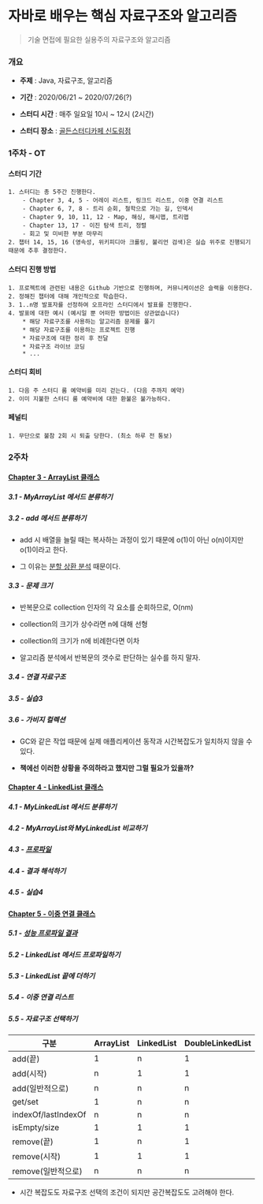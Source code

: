 # 자바로 배우는 핵심 자료구조와 알고리즘

> 기술 면접에 필요한 실용주의 자료구조와 알고리즘



### 개요

* **주제** : Java, 자료구조, 알고리즘

* **기간** : 2020/06/21 ~ 2020/07/26(?)

* **스터디 시간** : 매주 일요일 10시 ~ 12시 (2시간)

* **스터디 장소** : [골든스터디카페 신도림점](https://map.naver.com/v5/entry/place/1936405452?c=14124330.2800194,4510375.8614660,15,0,0,0,dh)



### 1주차 - OT

#### 스터디 기간
    1. 스터디는 총 5주간 진행한다.
        - Chapter 3, 4, 5 - 어레이 리스트, 링크드 리스트, 이중 연결 리스트
        - Chapter 6, 7, 8 - 트리 순회, 철학으로 가는 길, 인덱서
        - Chapter 9, 10, 11, 12 - Map, 해싱, 해시맵, 트리맵
        - Chapter 13, 17 - 이진 탐색 트리, 정렬
        - 회고 및 미비한 부분 마무리
    2. 챕터 14, 15, 16 (영속성, 위키피디아 크롤링, 불리언 검색)은 실습 위주로 진행되기 때문에 추후 결정한다.


#### 스터디 진행 방법
    1. 프로젝트에 관련된 내용은 Github 기반으로 진행하며, 커뮤니케이션은 슬랙을 이용한다.
    2. 정해진 챕터에 대해 개인적으로 학습한다.
    3. 1..n명 발표자를 선정하여 오프라인 스터디에서 발표를 진행한다.
    4. 발표에 대한 예시 (예시일 뿐 어떠한 방법이든 상관없습니다)
        * 해당 자료구조를 사용하는 알고리즘 문제를 풀기
        * 해당 자료구조를 이용하는 프로젝트 진행
        * 자료구조에 대한 정리 후 전달
        * 자료구조 라이브 코딩
        * ...

#### 스터디 회비
    1. 다음 주 스터디 룸 예약비를 미리 걷는다. (다음 주까지 예약)
    2. 이미 지불한 스터디 룸 예약비에 대한 환불은 불가능하다.

#### 페널티
    1. 무단으로 불참 2회 시 퇴출 당한다. (최소 하루 전 통보)


### 2주차

#### [Chapter 3 - ArrayList 클래스](https://github.com/winner-peace/think-data-structures/blob/master/src/main/java/com/winnerpeace/datastructures/chapter3/ArrayList.java)

##### 3.1 - MyArrayList 메서드 분류하기

##### 3.2 - add 메서드 분류하기

- add 시 배열을 늘릴 때는 복사하는 과정이 있기 때문에 o(1)이 아닌 o(n)이지만 o(1)이라고 한다.

- 그 이유는 [분할 상환 분석](https://github.com/winner-peace/think-data-structures/issues/3) 때문이다.

##### 3.3 - 문제 크기

- 반복문으로 collection 인자의 각 요소를 순회하므로, O(nm)

- collection의 크기가 상수라면 n에 대해 선형

- collection의 크기가 n에 비례한다면 이차

- 알고리즘 분석에서 반복문의 갯수로 판단하는 실수를 하지 말자.

##### 3.4 - 연결 자료구조

##### 3.5 - 실습3

##### 3.6 - 가비지 컬렉션

- GC와 같은 작업 때문에 실제 애플리케이션 동작과 시간복잡도가 일치하지 않을 수 있다.

- **책에선 이러한 상황을 주의하라고 했지만 그럴 필요가 있을까?**

#### [Chapter 4 - LinkedList 클래스](https://github.com/winner-peace/think-data-structures/blob/master/src/main/java/com/winnerpeace/datastructures/chapter4/LinkedList.java)

##### 4.1 - MyLinkedList 메서드 분류하기

##### 4.2 - MyArrayList와 MyLinkedList 비교하기

##### 4.3 - [프로파일](https://github.com/winner-peace/think-data-structures/blob/master/src/main/java/com/winnerpeace/datastructures/Profiler.java)

##### 4.4 - 결과 해석하기

##### 4.5 - 실습4

#### [Chapter 5 - 이중 연결 클래스](https://github.com/winner-peace/think-data-structures/blob/master/src/main/java/com/winnerpeace/datastructures/chapter5/DoubleLinkedList.java)

##### 5.1 - [성능 프로파일 결과](https://github.com/winner-peace/think-data-structures/blob/master/src/main/java/com/winnerpeace/datastructures/ListProfiler.java)


##### 5.2 - LinkedList 메서드 프로파일하기

##### 5.3 - LinkedList 끝에 더하기

##### 5.4 - 이중 연결 리스트

##### 5.5 - 자료구조 선택하기

| 구분                | ArrayList | LinkedList | DoubleLinkedList |
| ------------------- | --------- | ---------- | ---------------- |
| add(끝)             | 1         | n          | 1                |
| add(시작)           | n         | 1          | 1                |
| add(일반적으로)     | n         | n          | n                |
| get/set             | 1         | n          | n                |
| indexOf/lastIndexOf | n         | n          | n                |
| isEmpty/size        | 1         | 1          | 1                |
| remove(끝)          | 1         | n          | 1                |
| remove(시작)        | 1         | 1          | 1                |
| remove(일반적으로)  | n         | n          | n                |

* 시간 복잡도도 자료구조 선택의 조건이 되지만 공간복잡도도 고려해야 한다.
